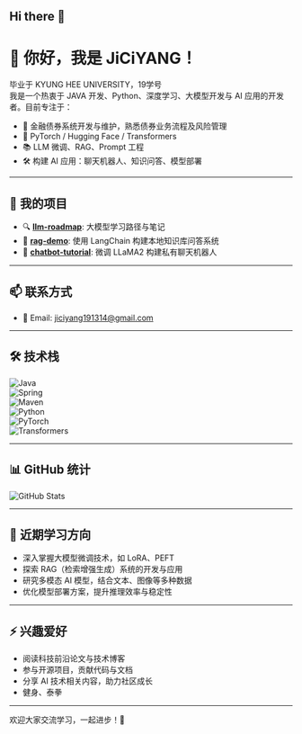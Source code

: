 ## Hi there 👋
# 👋 你好，我是 JiCiYANG！

毕业于 KYUNG HEE UNIVERSITY，19学号  
我是一个热衷于 JAVA 开发、Python、深度学习、大模型开发与 AI 应用的开发者。目前专注于：

- 🏦 金融债券系统开发与维护，熟悉债券业务流程及风险管理
- 🤖 PyTorch / Hugging Face / Transformers  
- 📚 LLM 微调、RAG、Prompt 工程  
- 🛠️ 构建 AI 应用：聊天机器人、知识问答、模型部署

---

## 🚀 我的项目

- 🔍 **[llm-roadmap](https://github.com/JiCiYANG/llm-roadmap)**: 大模型学习路径与笔记  
- 🧠 **[rag-demo](https://github.com/JiCiYANG/rag-demo)**: 使用 LangChain 构建本地知识库问答系统  
- 💬 **[chatbot-tutorial](https://github.com/JiCiYANG/chatbot-tutorial)**: 微调 LLaMA2 构建私有聊天机器人  

---

## 📫 联系方式

- 📧 Email: jiciyang191314@gmail.com  

---

## 🛠️ 技术栈

![Java](https://img.shields.io/badge/Java-007396?logo=java&logoColor=white)  
![Spring](https://img.shields.io/badge/Spring-6DB33F?logo=spring&logoColor=white)  
![Maven](https://img.shields.io/badge/Maven-C71A36?logo=apachemaven&logoColor=white)  
![Python](https://img.shields.io/badge/Python-3776AB?logo=python&logoColor=white)  
![PyTorch](https://img.shields.io/badge/PyTorch-EE4C2C?logo=pytorch&logoColor=white)  
![Transformers](https://img.shields.io/badge/🤗_Transformers-FF6B6B?style=flat-square)  

---

## 📊 GitHub 统计

![GitHub Stats](https://github-readme-stats.vercel.app/api?username=JiCiYANG&show_icons=true&theme=tokyonight)

---

## 🌱 近期学习方向

- 深入掌握大模型微调技术，如 LoRA、PEFT  
- 探索 RAG（检索增强生成）系统的开发与应用  
- 研究多模态 AI 模型，结合文本、图像等多种数据  
- 优化模型部署方案，提升推理效率与稳定性  

---

## ⚡ 兴趣爱好

- 阅读科技前沿论文与技术博客  
- 参与开源项目，贡献代码与文档  
- 分享 AI 技术相关内容，助力社区成长
- 健身、泰拳 

---

欢迎大家交流学习，一起进步！🚀
